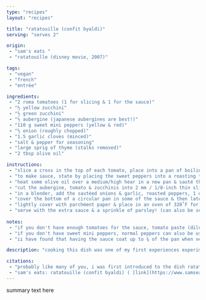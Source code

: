 ```yaml
---
type: "recipes"
layout: "recipes"

title: "ratatouille (confit byaldi)"
serving: "serves 2"

origin: 
 - "sam's eats "
 - "ratatouille (disney movie, 2007)"

tags:
 - "vegan"
 - "french"
 - "entrée"

ingredients:
 - "2 roma tomatoes (1 for slicing & 1 for the sauce)"
 - "½ yellow zucchini"
 - "½ green zucchini"
 - "½ aubergine (japanese aubergines are best!)"
 - "110 g sweet mini peppers (yellow & red)"
 - "½ onion (roughly chopped)"
 - "1.5 garlic cloves (minced)"
 - "salt & pepper for seasoning"
 - "large sprig of thyme (stalks removed)"
 - "2 tbsp olive oil"

instructions:
 - "slice a cross in the top of each tomato, place into a pan of boiling water & blanch for 30 seconds. remove immediately & place in ice cold water. once cooled, peel off skins"
 - "to make sauce, state by placing the sweet peppers into a roasting tray, season with some salt & coat in olive oil. roast for 20 mins at 390˚F until starting to blister. remove from the oven & leave to cool. once cooled, remove the stalks & scrape out the seeds"
 - "heat some olive oil over a medium/high hear in a new pan & sauté the onions & garlic until translucent (5-10 mins)"
 - "cut the aubergine, tomato & zucchinis into 2 mm / 1/8-inch thin slices (using a mandolin or knife)"
 - "in a blender, add the sautéed onions & garlic, roasted peppers, 1 of the peeled tomatoes, thyme & some salt & pepper to taste. blend until smooth"
 - "cover the bottom of a circular pan in some of the sauce & then later the slices of vegetables over the top in order aubergine, tomato, yellow zucchini, green zucchini. once layered, cover in a generous pinch of salt & a good glug of olive oil"
 - "lightly cover with parchment paper & place in an oven of 320˚F for 40 mins. remove the parchment paper & cook for a further 10 mins until ready to serve. this will leave the vegetables with a slight bite & helps hold the shape when plating up. if softer vegetables are preferred, cook for an initial 1 hour instead of 40 mins, followed by 10 mins uncovered"
 - "serve with the extra sauce & a sprinkle of parsley! (can also be served with rice)"
 
notes:
 - "if you don't have enough tomatoes for the sauce, tomato paste (diluted with some vegetable broth or water) can be a good substitute"
 - "if you don't have sweet mini peppers, normal peppers can also be used for this recipe"
 - "ii have found that having the sauce coat up to ¾ of the pan when vegetables are set in circles is best. traditionally, ratatouille originated from the working class as a pot stew made from leftovers, so the broth is very important to the recipe!"

description: "cooking this dish was one of my first experiences experimenting with different cuisines & styles of cooking, inspired by the disney movie <i>ratatouille</i>! i definitely got much better at the recipe every time i made it, with the most recent one being my best yet! so time definitely helps with the process. this is your sign to make that one dish you’ve been craving :)"

citations: 
 - "probably like many of you, i was first introduced to the dish ratatouille from the 2007 disney movie! i’ve always wanted to be able to cook it, & i have finally learned how! remi & linguini are my childhood favorites :)"
 - "sam's eats: ratatouille (confit byaldi) ( [link](https://www.samseatsonline.com/post/ratatouille-confit-byaldi) )"
---
```


summary text here